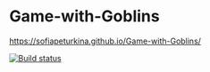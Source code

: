 # Game-with-Goblins

https://sofiapeturkina.github.io/Game-with-Goblins/

[![Build status](https://ci.appveyor.com/api/projects/status/2u9w6vd50nguckdk?svg=true)](https://ci.appveyor.com/project/Sofia/game-with-goblins)
